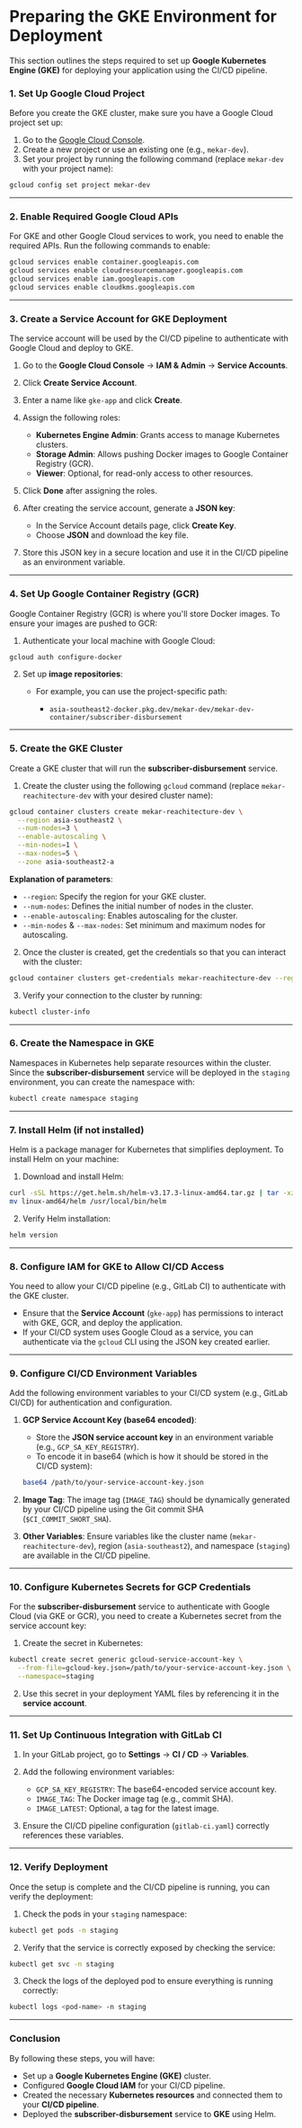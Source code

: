 # **Preparing the GKE Environment for Deployment**

This section outlines the steps required to set up **Google Kubernetes Engine (GKE)** for deploying your application using the CI/CD pipeline.

### **1. Set Up Google Cloud Project**

Before you create the GKE cluster, make sure you have a Google Cloud project set up:

1. Go to the [Google Cloud Console](https://console.cloud.google.com/).
2. Create a new project or use an existing one (e.g., `mekar-dev`).
3. Set your project by running the following command (replace `mekar-dev` with your project name):

```bash
gcloud config set project mekar-dev
```

---

### **2. Enable Required Google Cloud APIs**

For GKE and other Google Cloud services to work, you need to enable the required APIs. Run the following commands to enable:

```bash
gcloud services enable container.googleapis.com
gcloud services enable cloudresourcemanager.googleapis.com
gcloud services enable iam.googleapis.com
gcloud services enable cloudkms.googleapis.com
```

---

### **3. Create a Service Account for GKE Deployment**

The service account will be used by the CI/CD pipeline to authenticate with Google Cloud and deploy to GKE.

1. Go to the **Google Cloud Console** → **IAM & Admin** → **Service Accounts**.

2. Click **Create Service Account**.

3. Enter a name like `gke-app` and click **Create**.

4. Assign the following roles:

   * **Kubernetes Engine Admin**: Grants access to manage Kubernetes clusters.
   * **Storage Admin**: Allows pushing Docker images to Google Container Registry (GCR).
   * **Viewer**: Optional, for read-only access to other resources.

5. Click **Done** after assigning the roles.

6. After creating the service account, generate a **JSON key**:

   * In the Service Account details page, click **Create Key**.
   * Choose **JSON** and download the key file.

7. Store this JSON key in a secure location and use it in the CI/CD pipeline as an environment variable.

---

### **4. Set Up Google Container Registry (GCR)**

Google Container Registry (GCR) is where you'll store Docker images. To ensure your images are pushed to GCR:

1. Authenticate your local machine with Google Cloud:

```bash
gcloud auth configure-docker
```

2. Set up **image repositories**:

   * For example, you can use the project-specific path:

     * `asia-southeast2-docker.pkg.dev/mekar-dev/mekar-dev-container/subscriber-disbursement`

---

### **5. Create the GKE Cluster**

Create a GKE cluster that will run the **subscriber-disbursement** service.

1. Create the cluster using the following `gcloud` command (replace `mekar-reachitecture-dev` with your desired cluster name):

```bash
gcloud container clusters create mekar-reachitecture-dev \
  --region asia-southeast2 \
  --num-nodes=3 \
  --enable-autoscaling \
  --min-nodes=1 \
  --max-nodes=5 \
  --zone asia-southeast2-a
```

**Explanation of parameters**:

* `--region`: Specify the region for your GKE cluster.
* `--num-nodes`: Defines the initial number of nodes in the cluster.
* `--enable-autoscaling`: Enables autoscaling for the cluster.
* `--min-nodes` & `--max-nodes`: Set minimum and maximum nodes for autoscaling.

2. Once the cluster is created, get the credentials so that you can interact with the cluster:

```bash
gcloud container clusters get-credentials mekar-reachitecture-dev --region asia-southeast2
```

3. Verify your connection to the cluster by running:

```bash
kubectl cluster-info
```

---

### **6. Create the Namespace in GKE**

Namespaces in Kubernetes help separate resources within the cluster. Since the **subscriber-disbursement** service will be deployed in the `staging` environment, you can create the namespace with:

```bash
kubectl create namespace staging
```

---

### **7. Install Helm (if not installed)**

Helm is a package manager for Kubernetes that simplifies deployment. To install Helm on your machine:

1. Download and install Helm:

```bash
curl -sSL https://get.helm.sh/helm-v3.17.3-linux-amd64.tar.gz | tar -xz
mv linux-amd64/helm /usr/local/bin/helm
```

2. Verify Helm installation:

```bash
helm version
```

---

### **8. Configure IAM for GKE to Allow CI/CD Access**

You need to allow your CI/CD pipeline (e.g., GitLab CI) to authenticate with the GKE cluster.

* Ensure that the **Service Account** (`gke-app`) has permissions to interact with GKE, GCR, and deploy the application.
* If your CI/CD system uses Google Cloud as a service, you can authenticate via the `gcloud` CLI using the JSON key created earlier.

---

### **9. Configure CI/CD Environment Variables**

Add the following environment variables to your CI/CD system (e.g., GitLab CI/CD) for authentication and configuration.

1. **GCP Service Account Key (base64 encoded)**:

   * Store the **JSON service account key** in an environment variable (e.g., `GCP_SA_KEY_REGISTRY`).
   * To encode it in base64 (which is how it should be stored in the CI/CD system):

   ```bash
   base64 /path/to/your-service-account-key.json
   ```

2. **Image Tag**: The image tag (`IMAGE_TAG`) should be dynamically generated by your CI/CD pipeline using the Git commit SHA (`$CI_COMMIT_SHORT_SHA`).

3. **Other Variables**: Ensure variables like the cluster name (`mekar-reachitecture-dev`), region (`asia-southeast2`), and namespace (`staging`) are available in the CI/CD pipeline.

---

### **10. Configure Kubernetes Secrets for GCP Credentials**

For the **subscriber-disbursement** service to authenticate with Google Cloud (via GKE or GCR), you need to create a Kubernetes secret from the service account key:

1. Create the secret in Kubernetes:

```bash
kubectl create secret generic gcloud-service-account-key \
  --from-file=gcloud-key.json=/path/to/your-service-account-key.json \
  --namespace=staging
```

2. Use this secret in your deployment YAML files by referencing it in the **service account**.

---

### **11. Set Up Continuous Integration with GitLab CI**

1. In your GitLab project, go to **Settings** → **CI / CD** → **Variables**.

2. Add the following environment variables:

   * `GCP_SA_KEY_REGISTRY`: The base64-encoded service account key.
   * `IMAGE_TAG`: The Docker image tag (e.g., commit SHA).
   * `IMAGE_LATEST`: Optional, a tag for the latest image.

3. Ensure the CI/CD pipeline configuration (`gitlab-ci.yaml`) correctly references these variables.

---

### **12. Verify Deployment**

Once the setup is complete and the CI/CD pipeline is running, you can verify the deployment:

1. Check the pods in your `staging` namespace:

```bash
kubectl get pods -n staging
```

2. Verify that the service is correctly exposed by checking the service:

```bash
kubectl get svc -n staging
```

3. Check the logs of the deployed pod to ensure everything is running correctly:

```bash
kubectl logs <pod-name> -n staging
```

---

### **Conclusion**

By following these steps, you will have:

* Set up a **Google Kubernetes Engine (GKE)** cluster.
* Configured **Google Cloud IAM** for your CI/CD pipeline.
* Created the necessary **Kubernetes resources** and connected them to your **CI/CD pipeline**.
* Deployed the **subscriber-disbursement** service to **GKE** using Helm.